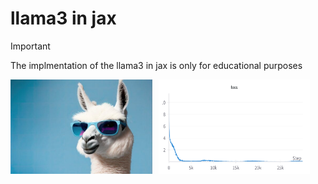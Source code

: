 # llama3 in jax 


> [!IMPORTANT]
> The implmentation of the llama3 in jax is only for educational purposes
> 

<div style="display: flex; gap: 10px;">
    <img src="images/llama.jpg" alt="llama" width="45%">
    <img src="images/W&B Chart 1_2_2025, 6_42_04 PM.png" alt="loss" width="48%">
</div>
